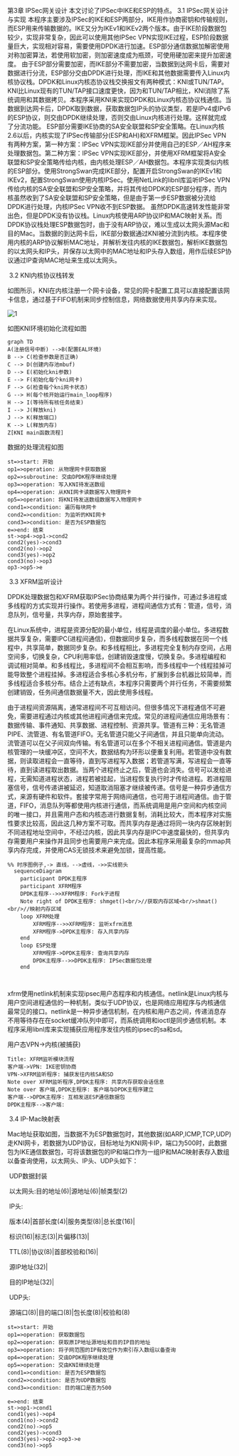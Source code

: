第3章 IPSec网关设计
    本文讨论了IPSec中IKE和ESP的特点。
	3.1 IPSec网关设计与实现
​	本程序主要涉及IPSec的IKE和ESP两部分，IKE用作协商密钥和传输规则，而ESP用来传输数据的。IKE又分为IKEv1和IKEv2两个版本。由于IKE阶段数据包较少，实现非常复杂，因此可以使用其他IPSec VPN实现IKE过程，ESP阶段数据量巨大，实现相对容易，需要使用DPDK进行加速。ESP部分通信数据加解密使用对称加密算法，若使用软加密，则加密速度成为瓶颈，可使用硬加密来提升加密速度。
	由于ESP部分需要加密，而IKE部分不需要加密，当数据到达网卡后，需要对数据进行分流，ESP部分交由DPDK进行处理，而IKE和其他数据需要传入Linux内核协议栈。DPDK和Linux内核态协议栈交换报文有两种模式：KNI或TUN/TAP。KNI比Linux现有的TUN/TAP接口速度更快，因为和TUN/TAP相比，KNI消除了系统调用和其数据拷贝。本程序采用KNI来实现DPDK和Linux内核态协议栈通信。当数据到达网卡后，DPDK取到数据，获取数据包IP头的协议类型，若是IPv4或IPv6的ESP协议，则交由DPDK继续处理，否则交由Linux内核进行处理。这样就完成了分流功能。
	ESP部分需要IKE协商的SA安全联盟和SP安全策略。在Linux内核2.6以后，内核实现了IPSec传输部分(ESP和AH)和XFRM框架。因此IPSec VPN有两种方案，第一种方案：IPSec VPN实现IKE部分并使用自己的ESP／AH程序来处理数据包。第二种方案：IPSec VPN实现IKE部分，并使用XFRM框架将A安全联盟和SP安全策略传给内核，由内核处理ESP／AH数据包。本程序实现类似内核的ESP部分。使用StrongSwan完成IKE部分，配置开启StrongSwan的IKEv1和IKEv2，配置StrongSwan使用内核IPSec。使用NetLink的libnl库监听IPSec VPN传给内核的SA安全联盟和SP安全策略，并将其传给DPDK的ESP部分程序，而内核虽然收到了SA安全联盟和SP安全策略，但是由于第一步ESP数据被分流给DPDK进行处理，内核IPSec VPN收不到ESP数据。
	虽然DPDK高速转发性能非常出色，但是DPDK没有协议栈。Linux内核使用ARP协议IP和MAC映射关系。而DPDK协议栈处理ESP数据包时，由于没有ARP协议，难以生成以太网头源Mac和目的Mac。当数据的到达网卡后，IKE部分数据通过KNI被分流到内核。本程序使用内核的ARP协议解析MAC地址，并解析发往内核的IKE数据包，解析IKE数据包的以太网头和IP头，并保存以太网中的MAC地址和IP头存入数组，用作后续ESP协议通过IP查询MAC地址来生成以太网头。

​	3.2 KNI内核协议栈转发

如图所示，KNI在内核注册一个网卡设备，常见的网卡配置工具可以直接配置该网卡信息，通过基于FIFO机制来同步控制信息，网络数据使用共享内存来实现。

![1](/Users/yinyue/bysj/notes/img/1.png)



如图KNI环境初始化流程如图

```mermaid
graph TD
A(注册信号中断) -->B(配置EAL环境)
B --> C(检查参数是否正确)
C --> D(创建内存池mbuf)
D --> E(初始化kni参数)
E --> F(初始化每个kni网卡)
F --> G(检查每个kni网卡状态)
G --> H(每个核开始运行main_loop程序)
H --> I(等待所有核任务结束)
I --> J(释放kni)
J --> K(释放端口)
K --> L(释放内存)
Z[KNI main函数流程]
```

数据的处理流程如图

```flow
st=>start: 开始
op1=>operation: 从物理网卡获取数据
op2=>subroutine: 交由DPDK程序继续处理
op3=>operation: 写入KNI待发送数组
op4=>operation: 从KNI网卡读数据写入物理网卡
op5=>operation: 将KNI待发送数组数据写入物理网卡
cond1=>condition: 遍历每块网卡
cond2=>condition: 为监听的KNI网卡
cond3=>condition: 是否为ESP数据包
e=>end: 结束
st->op4->op1->cond2
cond2(yes)->cond3
cond2(no)->op2
cond3(yes)->op2
cond3(no)->op3
op3->op5->e

```

​	3.3 XFRM监听设计

​	DPDK处理数据包和XFRM获取IPSec协商结果为两个并行操作，可通过多进程或多线程的方式实现并行操作。若使用多进程，进程间通信方式有：管道，信号，消息队列，信号量，共享内存，原始套接字。

​	在Linux系统中，进程是资源分配的最小单位，线程是调度的最小单位。多进程数据共享复杂，需要IPC(进程间通信)，但数据同步复杂，而多线程数据在同一个线程中，共享简单，数据同步复杂。和多线程相比，多进程完全复制内存空间，占用空间多，切换复杂，CPU利用率低，创建销毁速度慢，切换复杂。多进程编程和调试相对简单。和多线程比，多进程间不会相互影响，而多线程中一个线程挂掉可能导致整个进程挂掉。多进程适合多核心多机分布，扩展到多台机器比较简单，而多线程适合多核分布。结合上述有缺点，本程序只需要两个并行任务，不需要频繁创建销毁，任务间通信数据量不大，因此使用多线程。

​	由于进程间资源隔离，通常进程间不可互相访问。但很多情况下进程通信不可避免，需要进程通过内核或其他进程间通信来完成。常见的进程间通信应用场景有：数据传输、事件通知、共享数据、进程控制、资源共享。管道有三种：无名管道PIPE、流管道、有名管道FIFO。无名管道只能父子间通信，并且只能单向流动。流管道可以在父子间双向传输。有名管道可以在多个不相关进程间通信。管道是内核管理的一块缓冲区，空间不大，数据结构为环形以便重复利用。若管道中没有数据，则读取进程会一直等待，直到写进程写入数据；若管道写满，写进程会一直等待，直到读进程取出数据。当两个进程终止之后，管道也会消失。信号可以发给进程，无需知道进程状态，进程若被挂起，当进程恢复执行时才传给进程。若进程阻塞信号，信号传递讲被延迟，知道取消阻塞才继续被传递。信号是一种异步通信方式，来源有硬件和软件。套接字常用于网络间通信，也可用于进程间通信。由于管道，FIFO，消息队列等都使用内核进行通信，而系统调用是用户空间和内核空间的唯一接口，并且需用户态和内核态进行数据复制，消耗比较大，而本程序对实施性要求比较高，因此这几种方案不可取。而共享内存是通过将同一块内存区映射到不同进程地址空间中，不经过内核，因此共享内存是IPC中速度最快的，但共享内存需要用户来操作并且同步也需要用户来完成。因此本程序采用最复杂的mmap共享内存完成，并使用CAS无锁技术来避免加锁，提高性能。

```mermaid
%% 时序图例子,-> 直线，-->虚线，->>实线箭头
  sequenceDiagram
    participant DPDK主程序
    participant XFRM程序
    DPDK主程序-->>XFRM程序: Fork子进程
    Note right of DPDK主程序: shmget()<br/>//获取内存区域<br/>shmat()<br/>//映射内存区域
    loop XFRM处理
        XFRM程序-->>XFRM程序: 监听xfrm消息
        XFRM程序->DPDK主程序: 存入共享内存
    end
    loop ESP处理
        XFRM程序->DPDK主程序: 查询共享内存
        DPDK主程序-->>DPDK主程序: IPSec数据包处理
    end
    
    
```

​	xfrm使用netlink机制来实现ipsec用户态程序和内核通信。netlink是Linux内核与用户空间进程通信的一种机制，类似于UDP协议，也是网络应用程序与内核通信最常见的接口。netlink是一种异步通信机制，在内核和用户态之间，传递消息存不用等待存在在socket缓冲队列中即可，而系统调用和ioctl是同步通信机制。本程序采用libnl库来实现捕获应用程序发往内核的ipsec的sa和sd。

用户态VPN->内核(被捕获)

```sequence
Title: XFRM监听模块流程
客户端->VPN: IKE密钥协商
VPN->XFRM监听程序: 捕获发往内核SA和SD
Note over XFRM监听程序,DPDK主程序: 共享内存获取会话信息
Note over 客户端,DPDK主程序: 客户端与DPDK主程序建立
客户端-->DPDK主程序: 互相发送ESP通信数据包
DPDK主程序-->客户端:
```

​	3.4 IP-Mac映射表

​			Mac地址获取如图，当数据不为ESP数据包时，其他数据(如ARP,ICMP,TCP,UDP)走KNI网卡，若数据为UDP协议，目标地址为KNI网卡IP，端口为500时，此数据包为IKE通信数据包，可将该数据包的IP和端口作为一组IP和MAC映射表存入数组以备查询使用，以太网头、IP头、UDP头如下：

​			UDP数据封装

​			以太网头:目的地址(6)|源地址(6)|帧类型(2)

​			IP头:

​					版本(4)|首部长度(4)|服务类型(8)|总长度(16)|

​					标识(16)|标志(3)|片偏移(13)|

​					TTL(8)|协议(8)|首部校验和(16)|

​					源IP地址(32)|

​					目的IP地址(32)|

​			UDP头:

​				源端口(8)|目的端口(8)|包长度(8)|校验和(8)

```flow
st=>start: 开始
op1=>operation: 获取数据包
op2=>operation: 获取原IP地址源地址和目的IP目的地址
op3=>operation: 将子网范围的IP有效位作为索引存入数组以备查询
op4=>operation: 交由DPDK程序继续处理
op5=>operation: 交由KNI继续处理
cond1=>condition: 是否为ESP数据包
cond2=>condition: 是否为UDP数据包
cond3=>condition: 目的端口是否为500

e=>end: 结束
st->op1->cond1
cond1(yes)->op4
cond1(no)->cond2
cond2(no)->op5
cond2(yes)->cond3
cond3(yes)->op2->op3->e
cond3(no)->op5


```

​			